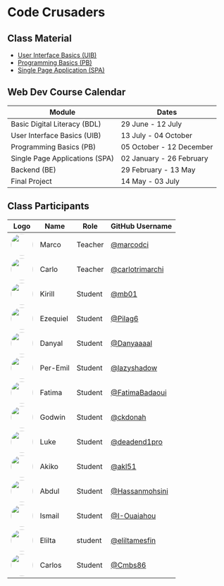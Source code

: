 # Code Crusaders

## Class Material

- [User Interface Basics (UIB)](https://github.com/FbW-WD-23-E06/UIB)
- [Programming Basics (PB)](https://github.com/FbW-WD-23-E06/Programming-Basics-PB)
- [Single Page Application (SPA)](https://github.com/FbW-WD-23-E06/Single-Page-Apllication-SPA)

## Web Dev Course Calendar

|   Module   | Dates  |
| ----------- | ----------- |
| Basic Digital Literacy (BDL) |  29 June - 12 July      |
| User Interface Basics (UIB)   | 13 July - 04 October        |
| Programming Basics (PB)   | 05 October - 12 December        |
| Single Page Applications (SPA) | 02 January - 26 February |
| Backend (BE) | 29 February - 13 May |
| Final Project | 14 May - 03 July |


## Class Participants


| Logo |Name     | Role    | GitHub Username                                 |
| ---  |---------|---------| ----------------------------------------------- |
| <img src="https://avatars.githubusercontent.com/u/118737381?v=4" width="50" style="border-radius:50%" > | Marco    | Teacher | [@marcodci](https://github.com/marcodci)             |
| <img src="https://avatars.githubusercontent.com/u/26264?v=4" width="50" style="border-radius:50%"> | Carlo    | Teacher | [@carlotrimarchi](https://github.com/carlotrimarchi) |
| <img src="https://avatars.githubusercontent.com/u/101016881?v=4" width="50" style="border-radius:50%"> | Kirill   | Student | [@mb01](https://github.com/0mb1)                     |
| <img src="https://avatars.githubusercontent.com/u/79191808?v=4" width="50" style="border-radius:50%"> | Ezequiel | Student | [@Pilag6](https://github.com/Pilag6)                 |
| <img src="https://avatars.githubusercontent.com/u/131376312?v=4" width="50" style="border-radius:50%"> | Danyal   | Student | [@Danyaaaal](https://github.com/Danyaaaal)           |
| <img src="https://avatars.githubusercontent.com/u/62369195?v=4" width="50" style="border-radius:50%"> | Per-Emil | Student | [@lazyshadow](https://github.com/chimikoo)           |
| <img src="https://avatars.githubusercontent.com/u/138123037?v=4" width="50" style="border-radius:50%"> | Fatima   | Student | [@FatimaBadaoui](https://github.com/FatimaBadaoui)   |
| <img src="https://avatars.githubusercontent.com/u/138124430?v=4" width="50" style="border-radius:50%"> |Godwin   | Student | [@ckdonah](https://github.com/ckdonah) |
| <img src="https://avatars.githubusercontent.com/u/87325406?v=4" width="50" style="border-radius:50%"> |Luke     | Student | [@deadend1pro](https://github.com/deadend1pro)       |
| <img src="https://avatars.githubusercontent.com/u/138122651?v=4" width="50" style="border-radius:50%"> |Akiko    | Student | [@akl51](https://github.com/akl51)                   |
| <img src="https://avatars.githubusercontent.com/u/138128966?v=4" width="50" style="border-radius:50%"> |Abdul    | Student | [@Hassanmohsini](https://github.com/Hassanmohsini)   | 
| <img src="https://avatars.githubusercontent.com/u/138121207?v=4" width="50" style="border-radius:50%"> |Ismail   | Student | [@I-Ouaiahou](https://github.com/I-Ouaiahou)         |
| <img src="https://avatars.githubusercontent.com/u/86617509?v=4" width="50" style="border-radius:50%"> |Elilta   | student | [@eliltamesfin](https://github.com/eliltamesfin)     |
| <img src="https://avatars.githubusercontent.com/u/138121655?v=4" width="50" style="border-radius:50%"> |Carlos   | Student | [@Cmbs86](https://github.com/Cmbs86)                 |
